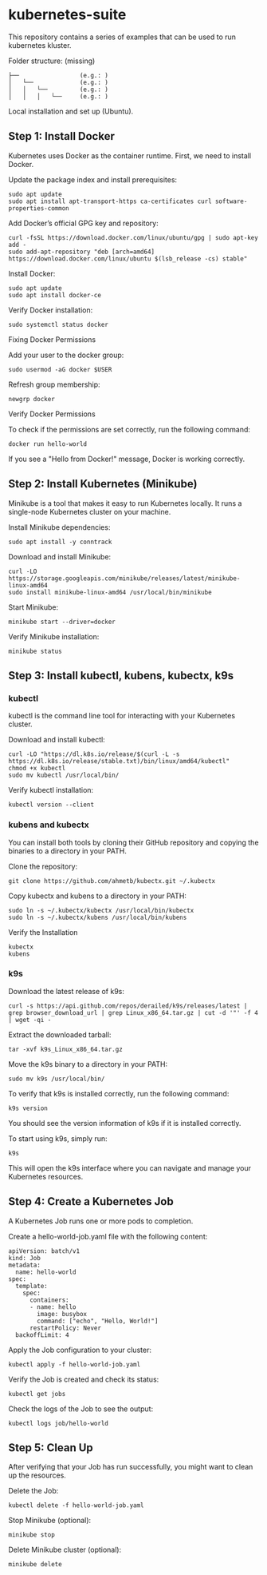 # kubernetes-suite

This repository contains a series of examples that can be used to run kubernetes kluster.

Folder structure: (missing)

```
├──                 (e.g.: )
│   └──             (e.g.: )
│   │   └──         (e.g.: )
│   │   │   └──     (e.g.: )
```

Local installation and set up (Ubuntu).

## Step 1: Install Docker

Kubernetes uses Docker as the container runtime. First, we need to install Docker.

Update the package index and install prerequisites:

```
sudo apt update
sudo apt install apt-transport-https ca-certificates curl software-properties-common
```

Add Docker’s official GPG key and repository:

```
curl -fsSL https://download.docker.com/linux/ubuntu/gpg | sudo apt-key add -
sudo add-apt-repository "deb [arch=amd64] https://download.docker.com/linux/ubuntu $(lsb_release -cs) stable"
```

Install Docker:

```
sudo apt update
sudo apt install docker-ce
```

Verify Docker installation:

```
sudo systemctl status docker
```

Fixing Docker Permissions

Add your user to the docker group:

```
sudo usermod -aG docker $USER
```

Refresh group membership:

```
newgrp docker
```

Verify Docker Permissions

To check if the permissions are set correctly, run the following command:

```
docker run hello-world
```

If you see a "Hello from Docker!" message, Docker is working correctly.

## Step 2: Install Kubernetes (Minikube)

Minikube is a tool that makes it easy to run Kubernetes locally. It runs a single-node Kubernetes cluster on your machine.

Install Minikube dependencies:

```
sudo apt install -y conntrack
```

Download and install Minikube:

```
curl -LO https://storage.googleapis.com/minikube/releases/latest/minikube-linux-amd64
sudo install minikube-linux-amd64 /usr/local/bin/minikube
```

Start Minikube:

```
minikube start --driver=docker
```

Verify Minikube installation:

```
minikube status
```

## Step 3: Install kubectl, kubens, kubectx, k9s

### kubectl

kubectl is the command line tool for interacting with your Kubernetes cluster.

Download and install kubectl:

```
curl -LO "https://dl.k8s.io/release/$(curl -L -s https://dl.k8s.io/release/stable.txt)/bin/linux/amd64/kubectl"
chmod +x kubectl
sudo mv kubectl /usr/local/bin/
```

Verify kubectl installation:

```
kubectl version --client
```

### kubens and kubectx

You can install both tools by cloning their GitHub repository and copying the binaries to a directory in your PATH.

Clone the repository:

```
git clone https://github.com/ahmetb/kubectx.git ~/.kubectx
```

Copy kubectx and kubens to a directory in your PATH:

```
sudo ln -s ~/.kubectx/kubectx /usr/local/bin/kubectx
sudo ln -s ~/.kubectx/kubens /usr/local/bin/kubens
```

Verify the Installation

```
kubectx
kubens
```

### k9s

Download the latest release of k9s:

```
curl -s https://api.github.com/repos/derailed/k9s/releases/latest | grep browser_download_url | grep Linux_x86_64.tar.gz | cut -d '"' -f 4 | wget -qi -
```

Extract the downloaded tarball:

```
tar -xvf k9s_Linux_x86_64.tar.gz
```

Move the k9s binary to a directory in your PATH:

```
sudo mv k9s /usr/local/bin/
```

To verify that k9s is installed correctly, run the following command:

```
k9s version
```

You should see the version information of k9s if it is installed correctly.

To start using k9s, simply run:

```
k9s
```

This will open the k9s interface where you can navigate and manage your Kubernetes resources.

## Step 4: Create a Kubernetes Job

A Kubernetes Job runs one or more pods to completion.

Create a hello-world-job.yaml file with the following content:

```
apiVersion: batch/v1
kind: Job
metadata:
  name: hello-world
spec:
  template:
    spec:
      containers:
      - name: hello
        image: busybox
        command: ["echo", "Hello, World!"]
      restartPolicy: Never
  backoffLimit: 4
```

Apply the Job configuration to your cluster:

```
kubectl apply -f hello-world-job.yaml
```

Verify the Job is created and check its status:

```
kubectl get jobs
```

Check the logs of the Job to see the output:

```
kubectl logs job/hello-world
```

## Step 5: Clean Up

After verifying that your Job has run successfully, you might want to clean up the resources.

Delete the Job:

```
kubectl delete -f hello-world-job.yaml
```

Stop Minikube (optional):

```
minikube stop
```

Delete Minikube cluster (optional):

```
minikube delete
```
